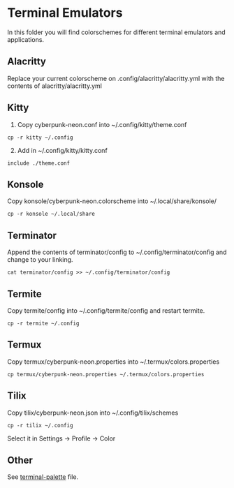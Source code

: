 # Terminal Emulators

In this folder you will find colorschemes for different terminal emulators and applications.

## Alacritty

Replace your current colorscheme on .config/alacritty/alacritty.yml with the contents of alacritty/alacritty.yml

## Kitty

1. Copy cyberpunk-neon.conf into ~/.config/kitty/theme.conf

`cp -r kitty ~/.config`

2. Add in ~/.config/kitty/kitty.conf

`include ./theme.conf`

## Konsole

Copy konsole/cyberpunk-neon.colorscheme into ~/.local/share/konsole/

`cp -r konsole ~/.local/share`

## Terminator

Append the contents of terminator/config to ~/.config/terminator/config and change to your linking.

`cat terminator/config >> ~/.config/terminator/config`

## Termite

Copy termite/config into ~/.config/termite/config and restart termite.

`cp -r termite ~/.config`

## Termux

Copy termux/cyberpunk-neon.properties into ~/.termux/colors.properties

`cp termux/cyberpunk-neon.properties ~/.termux/colors.properties`

## Tilix

Copy tilix/cyberpunk-neon.json into ~/.config/tilix/schemes

`cp -r tilix ~/.config`

Select it in Settings -> Profile -> Color

## Other

See [terminal-palette](./terminal-palette) file.
